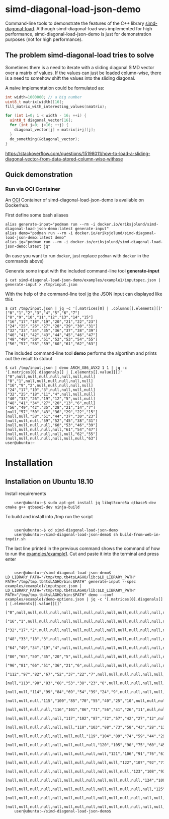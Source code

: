 # simd-diagonal-load-json-demo

Command-line tools to demonstrate the features of the C++ library [simd-diagonal-load](https://github.com/eriksjolund/simd-diagonal-load).
Although simd-diagonal-load was implemented for high performance, simd-diagonal-load-json-demo is just for demonstration purposes (not for high performance).

## The problem simd-diagonal-load tries to solve

Sometimes there is a need to iterate with a sliding diagonal SIMD vector over a matrix of values. If the values can just be loaded column-wise, there
is a need to somehow shift the values into the sliding diagonal.

A naive implementation could be formulated as:

```c++
int width=1000000; // a big number
uint8_t matrix[width][16];
fill_matrix_with_interesting_values(&matrix);

for (int i=0; i < width - 16; ++i) {
  uint8_t diagonal_vector[16];
  for (int j=0; j<16; ++j) {
    diagonal_vector[j] = matrix[i+j][j];
  }
  do_something(&diagonal_vector);
}
```

https://stackoverflow.com/questions/15198011/how-to-load-a-sliding-diagonal-vector-from-data-stored-column-wise-withsse

## Quick demonstration

### Run via OCI Container

An [OCI](https://opencontainers.org/) Container of simd-diagonal-load-json-demo is
available on Dockerhub.

First define some bash aliases
```
alias generate-input="podman run --rm -i docker.io/eriksjolund/simd-diagonal-load-json-demo:latest generate-input"
alias demo="podman run --rm -i docker.io/eriksjolund/simd-diagonal-load-json-demo:latest demo"
alias jq="podman run --rm -i docker.io/eriksjolund/simd-diagonal-load-json-demo:latest jq"
```

(In case you want to run `docker`, just replace `podman` with `docker` in the commands above)

Generate some input with the included command-line tool __generate-input__ 

    $ cat simd-diagonal-load-json-demo/examples/example1/inputspec.json | generate-input > /tmp/input.json

With the help of the command-line tool [jq](https://stedolan.github.io/jq/) the JSON input can displayed like this

    $ cat /tmp/input.json | jq -c '[.matrices[0] | .columns[].elements][]'
    ["0","1","2","3","4","5","6","7"]
    ["8","9","10","11","12","13","14","15"]
    ["16","17","18","19","20","21","22","23"]
    ["24","25","26","27","28","29","30","31"]
    ["32","33","34","35","36","37","38","39"]
    ["40","41","42","43","44","45","46","47"]
    ["48","49","50","51","52","53","54","55"]
    ["56","57","58","59","60","61","62","63"]

The included command-line tool __demo__ performs the algortihm and prints out the result to stdout

    $ cat /tmp/input.json | demo ARCH_X86_AVX2 1 1 | jq -c '[.matrices[0].diagonals[] | [.elements[].value]][]' 
    ["0",null,null,null,null,null,null,null]
    ["8","1",null,null,null,null,null,null]
    ["16","9","2",null,null,null,null,null]
    ["24","17","10","3",null,null,null,null]
    ["32","25","18","11","4",null,null,null]
    ["40","33","26","19","12","5",null,null]
    ["48","41","34","27","20","13","6",null]
    ["56","49","42","35","28","21","14","7"]
    [null,"57","50","43","36","29","22","15"]
    [null,null,"58","51","44","37","30","23"]
    [null,null,null,"59","52","45","38","31"]
    [null,null,null,null,"60","53","46","39"]
    [null,null,null,null,null,"61","54","47"]
    [null,null,null,null,null,null,"62","55"]
    [null,null,null,null,null,null,null,"63"]
    user@ubuntu:~

# Installation

## Installation on Ubuntu 18.10


Install requirements

```
    user@ubuntu:~$ sudo apt-get install jq libqt5core5a qtbase5-dev cmake g++ qtbase5-dev ninja-build
```

To build and install into /tmp run the script

```

    user@ubuntu:~$ cd simd-diagonal-load-json-demo
    user@ubuntu:~/simd-diagonal-load-json-demo$ sh build-from-web-in-tmpdir.sh

```

The last line printed in the previous command shows the command of how to run the [examples/example1](examples/example1). Cut and paste it into the terminal and press enter

```

    user@ubuntu:~/simd-diagonal-load-json-demo$ LD_LIBRARY_PATH="/tmp/tmp.tb4tsLAGHO/lib:$LD_LIBRARY_PATH" PATH="/tmp/tmp.tb4tsLAGHO/bin:$PATH" generate-input --spec examples/example1/inputspec.json | LD_LIBRARY_PATH="/tmp/tmp.tb4tsLAGHO/lib:$LD_LIBRARY_PATH" PATH="/tmp/tmp.tb4tsLAGHO/bin:$PATH" demo --conf examples/example1/demo-options.json | jq -c '[.matrices[0].diagonals[] | [.elements[].value]][]'
    ["0",null,null,null,null,null,null,null,null,null,null,null,null,null,null,null]
    ["16","1",null,null,null,null,null,null,null,null,null,null,null,null,null,null]
    ["32","17","2",null,null,null,null,null,null,null,null,null,null,null,null,null]
    ["48","33","18","3",null,null,null,null,null,null,null,null,null,null,null,null]
    ["64","49","34","19","4",null,null,null,null,null,null,null,null,null,null,null]
    ["80","65","50","35","20","5",null,null,null,null,null,null,null,null,null,null]
    ["96","81","66","51","36","21","6",null,null,null,null,null,null,null,null,null]
    ["112","97","82","67","52","37","22","7",null,null,null,null,null,null,null,null]
    [null,"113","98","83","68","53","38","23","8",null,null,null,null,null,null,null]
    [null,null,"114","99","84","69","54","39","24","9",null,null,null,null,null,null]
    [null,null,null,"115","100","85","70","55","40","25","10",null,null,null,null,null]
    [null,null,null,null,"116","101","86","71","56","41","26","11",null,null,null,null]
    [null,null,null,null,null,"117","102","87","72","57","42","27","12",null,null,null]
    [null,null,null,null,null,null,"118","103","88","73","58","43","28","13",null,null]
    [null,null,null,null,null,null,null,"119","104","89","74","59","44","29","14",null]
    [null,null,null,null,null,null,null,null,"120","105","90","75","60","45","30","15"]
    [null,null,null,null,null,null,null,null,null,"121","106","91","76","61","46","31"]
    [null,null,null,null,null,null,null,null,null,null,"122","107","92","77","62","47"]
    [null,null,null,null,null,null,null,null,null,null,null,"123","108","93","78","63"]
    [null,null,null,null,null,null,null,null,null,null,null,null,"124","109","94","79"]
    [null,null,null,null,null,null,null,null,null,null,null,null,null,"125","110","95"]
    [null,null,null,null,null,null,null,null,null,null,null,null,null,null,"126","111"]
    [null,null,null,null,null,null,null,null,null,null,null,null,null,null,null,"127"]
    user@ubuntu:~/simd-diagonal-load-json-demo$ 


```

